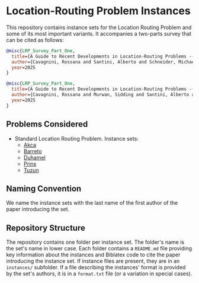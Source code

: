 # Location-Routing Problem Instances

This repository contains instance sets for the Location Routing Problem and some of its most important variants.
It accompanies a two-parts survey that can be cited as follows:

```bib
@misc{LRP_Survey_Part_One,
  title={A Guide to Recent Developments in Location-Routing Problems --- Deterministic, single-echelon, single-objective, single-period problems},
  author={Cavagnini, Rossana and Santini, Alberto and Schneider, Michael},
  year=2025
}

@misc{LRP_Survey_Part_One,
  title={A Guide to Recent Developments in Location-Routing Problems --- Multi-echelon and multi-period problems},
  author={Cavagnini, Rossana and Murwan, Sidding and Santini, Alberto and Schneider, Michael},
  year=2025
}
```

## Problems Considered

* Standard Location Routing Problem. Instance sets:
  * [Akca](akca/)
  * [Barreto](barreto/)
  * [Duhamel](duhamel/)
  * [Prins](prins/)
  * [Tuzun](tuzun/)

## Naming Convention

We name the instance sets with the last name of the first author of the paper introducing the set.

## Repository Structure

The repository contains one folder per instance set.
The folder's name is the set's name in lower case.
Each folder contains a `README.md` file providing key information about the instances and Biblatex code to cite the paper introducing the instance set.
If instance files are present, they are in an `instances/` subfolder.
If a file describing the instances' format is provided by the set's authors, it is in a `format.txt` file (or a variation in special cases).
